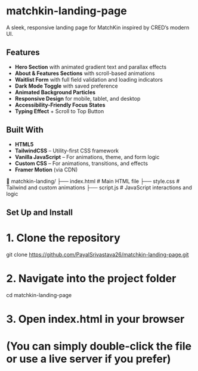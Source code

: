 # matchkin-landing-page
A sleek, responsive landing page for MatchKin inspired by CRED’s modern UI.

## Features

-  **Hero Section** with animated gradient text and parallax effects
- **About & Features Sections** with scroll-based animations
- **Waitlist Form** with full field validation and loading indicators
- **Dark Mode Toggle** with saved preference
- **Animated Background Particles**
- **Responsive Design** for mobile, tablet, and desktop
- **Accessibility-Friendly Focus States**
- **Typing Effect** + Scroll to Top Button

## Built With

- **HTML5**
- **TailwindCSS** – Utility-first CSS framework
- **Vanilla JavaScript** – For animations, theme, and form logic
- **Custom CSS** – For animations, transitions, and effects
- **Framer Motion** (via CDN)

📁 matchkin-landing/
├── index.html # Main HTML file
├── style.css # Tailwind and custom animations
├── script.js # JavaScript interactions and logic

## Set Up and Install

# 1. Clone the repository
git clone https://github.com/PayalSrivastava26/matchkin-landing-page.git

# 2. Navigate into the project folder
cd matchkin-landing-page

# 3. Open index.html in your browser
# (You can simply double-click the file or use a live server if you prefer)
